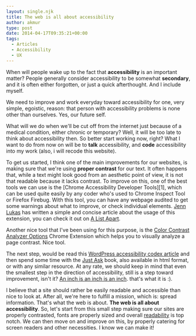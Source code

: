 ```yaml
---
layout: single.njk
title: The web is all about accessibility
author: akmur
type: post
date: 2014-04-17T09:35:21+00:00
tags:
  - Articles
  - Accessibility
  - UX
---
```


When will people wake up to the fact that **accessibility** is an important matter?
People generally consider accessibility to be somewhat **secondary**, and it is often either forgotten, or just a quick afterthought. And I include myself.

We need to improve and work everyday toward accessibility for one, very simple, egoistic, reason: that person with accessibility problems is none other than ourselves. Yes, our future self.

What will we do when we'll be cut off from the internet just because of a medical condition, either chronic or temporary? Well, it will be too late to think about accessibility then. So better start working now, right? What I want to do from now on will be to **talk** accessibility, and **code** accessibility into my work (also, i will recode this website).

To get us started, I think one of the main improvements for our websites, is making sure that we're using **proper contrast** for our text. It often happens that, while a text might look good from an aesthetic point of view, it is not that readable because it lacks contrast. To improve on this, one of the best tools we can use is the [Chrome Accessibility Developer Tools][1], which can be used quite easily by any coder who's used to Chrome Inspect Tool or Firefox Firebug. With this tool, you can have any webpage audited to get some warnings about what to improve, or check individual elements. <a href="https://twitter.com/jennlukas" target="_blank">Jenn Lukas</a> has written a simple and concise article about the usage of this extension, you can check it out on <a title="A List Apart Easy Color Contrast" href="http://alistapart.com/blog/post/easy-color-contrast-testing" target="_blank">A List Apart</a>.

Another nice tool that I've been using for this purpose, is the <a href="https://chrome.google.com/webstore/detail/color-contrast-analyzer/dagdlcijhfbmgkjokkjicnnfimlebcll?hl=en" target="_blank">Color Contrast Analyzer Options</a> Chrome Extension which helps you to visually analyze a page contrast. Nice tool.

The next step, would be read this <a title="Wordpress accessibility codex article" href="https://codex.wordpress.org/Accessibility" target="_blank">WordPress accessibility codex article</a> and then spend some time with the <a href="http://www.uiaccess.com/accessucd/index.html" target="_blank">Just Ask</a> book, also available in html format, or with any similar resource. At any rate, we should keep in mind that even the smallest step in the direction of accessibility, still is a step toward improvement, isn't it? <a title="Link to Gertrude Stein" href="http://en.wikipedia.org/wiki/Rose_is_a_rose_is_a_rose_is_a_rose" target="_blank">An inch is an inch is an inch</a>. that's what it is :).

I believe that a site should rather be easily readable and accessible than nice to look at. After all, we're here to fulfill a mission, which is: spread information. That's what the web is about. **The web is all about accessibility**.
So, let's start from this small step making sure our sites are properly contrasted, fonts are properly sized and overall <a title="Readability principles" href="http://www.smashingmagazine.com/2009/03/18/10-principles-for-readable-web-typography/" target="_blank">readability</a> is top notch.
We can then move on and improve on this, by properly catering for screen readers and other necessities. I know we can make it!
